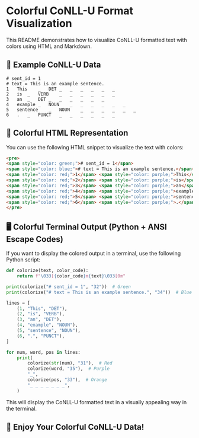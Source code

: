 # Colorful CoNLL-U Format Visualization

This README demonstrates how to visualize CoNLL-U formatted text with colors using HTML and Markdown.

## 📌 Example CoNLL-U Data
```plaintext
# sent_id = 1
# text = This is an example sentence.
1	This	_	DET	_	_	_	_	_	_
2	is	_	VERB	_	_	_	_	_	_
3	an	_	DET	_	_	_	_	_	_
4	example	_	NOUN	_	_	_	_	_	_
5	sentence	_	NOUN	_	_	_	_	_	_
6	.	_	PUNCT	_	_	_	_	_	_
```

## 🎨 Colorful HTML Representation
You can use the following HTML snippet to visualize the text with colors:

```html
<pre>
<span style="color: green;"># sent_id = 1</span>
<span style="color: blue;"># text = This is an example sentence.</span>
<span style="color: red;">1</span> <span style="color: purple;">This</span> _ <span style="color: orange;">DET</span> _ _ _ _ _ _
<span style="color: red;">2</span> <span style="color: purple;">is</span> _ <span style="color: orange;">VERB</span> _ _ _ _ _ _
<span style="color: red;">3</span> <span style="color: purple;">an</span> _ <span style="color: orange;">DET</span> _ _ _ _ _ _
<span style="color: red;">4</span> <span style="color: purple;">example</span> _ <span style="color: orange;">NOUN</span> _ _ _ _ _ _
<span style="color: red;">5</span> <span style="color: purple;">sentence</span> _ <span style="color: orange;">NOUN</span> _ _ _ _ _ _
<span style="color: red;">6</span> <span style="color: purple;">.</span> _ <span style="color: orange;">PUNCT</span> _ _ _ _ _ _
</pre>
```

## 🖥️ Colorful Terminal Output (Python + ANSI Escape Codes)
If you want to display the colored output in a terminal, use the following Python script:

```python
def colorize(text, color_code):
    return f"\033[{color_code}m{text}\033[0m"

print(colorize("# sent_id = 1", "32"))  # Green
print(colorize("# text = This is an example sentence.", "34"))  # Blue

lines = [
    (1, "This", "DET"),
    (2, "is", "VERB"),
    (3, "an", "DET"),
    (4, "example", "NOUN"),
    (5, "sentence", "NOUN"),
    (6, ".", "PUNCT"),
]

for num, word, pos in lines:
    print(
        colorize(str(num), "31"),  # Red
        colorize(word, "35"),  # Purple
        "_",
        colorize(pos, "33"),  # Orange
        "_ _ _ _ _ _ _",
    )
```

This will display the CoNLL-U formatted text in a visually appealing way in the terminal.

## 🚀 Enjoy Your Colorful CoNLL-U Data!

